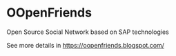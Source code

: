# OOpenFriends
Open Source Social Network based on SAP technologies

See more details in https://oopenfriends.blogspot.com/
